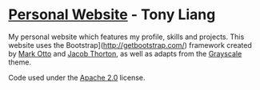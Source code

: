 # [Personal Website](index.html) - Tony Liang

My personal website which features my profile, skills and projects. 
This website uses the Bootstrap](http://getbootstrap.com/) framework created by [Mark Otto](https://twitter.com/mdo) and [Jacob Thorton](https://twitter.com/fat), as well as adapts from the 
[Grayscale](http://startbootstrap.com/template-overviews/grayscale/) theme. 

Code used under the [Apache 2.0](https://github.com/IronSummitMedia/startbootstrap-grayscale/blob/gh-pages/LICENSE) license.